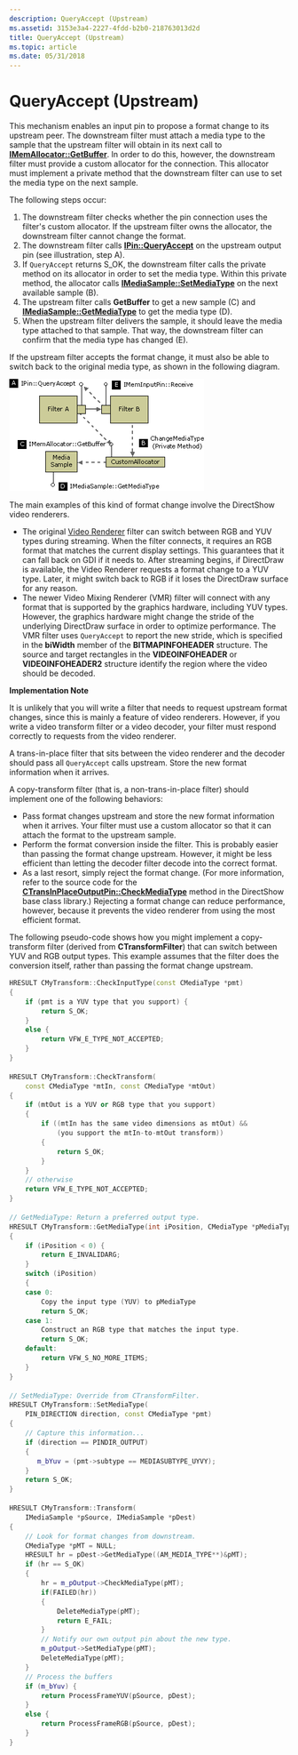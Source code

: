 ```yaml
---
description: QueryAccept (Upstream)
ms.assetid: 3153e3a4-2227-4fdd-b2b0-218763013d2d
title: QueryAccept (Upstream)
ms.topic: article
ms.date: 05/31/2018
---
```


# QueryAccept (Upstream)

This mechanism enables an input pin to propose a format change to its upstream peer. The downstream filter must attach a media type to the sample that the upstream filter will obtain in its next call to [**IMemAllocator::GetBuffer**](/windows/desktop/api/Strmif/nf-strmif-imemallocator-getbuffer). In order to do this, however, the downstream filter must provide a custom allocator for the connection. This allocator must implement a private method that the downstream filter can use to set the media type on the next sample.

The following steps occur:

1.  The downstream filter checks whether the pin connection uses the filter's custom allocator. If the upstream filter owns the allocator, the downstream filter cannot change the format.
2.  The downstream filter calls [**IPin::QueryAccept**](/windows/desktop/api/Strmif/nf-strmif-ipin-queryaccept) on the upstream output pin (see illustration, step A).
3.  If `QueryAccept` returns S\_OK, the downstream filter calls the private method on its allocator in order to set the media type. Within this private method, the allocator calls [**IMediaSample::SetMediaType**](/windows/desktop/api/Strmif/nf-strmif-imediasample-setmediatype) on the next available sample (B).
4.  The upstream filter calls **GetBuffer** to get a new sample (C) and [**IMediaSample::GetMediaType**](/windows/desktop/api/Strmif/nf-strmif-imediasample-getmediatype) to get the media type (D).
5.  When the upstream filter delivers the sample, it should leave the media type attached to that sample. That way, the downstream filter can confirm that the media type has changed (E).

If the upstream filter accepts the format change, it must also be able to switch back to the original media type, as shown in the following diagram.

![queryaccept (upstream)](images/dynformat4.png)

The main examples of this kind of format change involve the DirectShow video renderers.

-   The original [Video Renderer](video-renderer-filter.md) filter can switch between RGB and YUV types during streaming. When the filter connects, it requires an RGB format that matches the current display settings. This guarantees that it can fall back on GDI if it needs to. After streaming begins, if DirectDraw is available, the Video Renderer requests a format change to a YUV type. Later, it might switch back to RGB if it loses the DirectDraw surface for any reason.
-   The newer Video Mixing Renderer (VMR) filter will connect with any format that is supported by the graphics hardware, including YUV types. However, the graphics hardware might change the stride of the underlying DirectDraw surface in order to optimize performance. The VMR filter uses `QueryAccept` to report the new stride, which is specified in the **biWidth** member of the **BITMAPINFOHEADER** structure. The source and target rectangles in the **VIDEOINFOHEADER** or **VIDEOINFOHEADER2** structure identify the region where the video should be decoded.

**Implementation Note**

It is unlikely that you will write a filter that needs to request upstream format changes, since this is mainly a feature of video renderers. However, if you write a video transform filter or a video decoder, your filter must respond correctly to requests from the video renderer.

A trans-in-place filter that sits between the video renderer and the decoder should pass all `QueryAccept` calls upstream. Store the new format information when it arrives.

A copy-transform filter (that is, a non-trans-in-place filter) should implement one of the following behaviors:

-   Pass format changes upstream and store the new format information when it arrives. Your filter must use a custom allocator so that it can attach the format to the upstream sample.
-   Perform the format conversion inside the filter. This is probably easier than passing the format change upstream. However, it might be less efficient than letting the decoder filter decode into the correct format.
-   As a last resort, simply reject the format change. (For more information, refer to the source code for the [**CTransInPlaceOutputPin::CheckMediaType**](ctransinplaceoutputpin-checkmediatype.md) method in the DirectShow base class library.) Rejecting a format change can reduce performance, however, because it prevents the video renderer from using the most efficient format.

The following pseudo-code shows how you might implement a copy-transform filter (derived from **CTransformFilter**) that can switch between YUV and RGB output types. This example assumes that the filter does the conversion itself, rather than passing the format change upstream.


```C++
HRESULT CMyTransform::CheckInputType(const CMediaType *pmt)
{
    if (pmt is a YUV type that you support) {
        return S_OK;
    }
    else {
        return VFW_E_TYPE_NOT_ACCEPTED;
    }
}

HRESULT CMyTransform::CheckTransform(
    const CMediaType *mtIn, const CMediaType *mtOut)
{
    if (mtOut is a YUV or RGB type that you support)
    {
        if ((mtIn has the same video dimensions as mtOut) &&
            (you support the mtIn-to-mtOut transform))
        {
            return S_OK;
        }
    }
    // otherwise
    return VFW_E_TYPE_NOT_ACCEPTED;
}

// GetMediaType: Return a preferred output type.
HRESULT CMyTransform::GetMediaType(int iPosition, CMediaType *pMediaType)
{
    if (iPosition < 0) {
        return E_INVALIDARG;
    }
    switch (iPosition)
    {
    case 0:
        Copy the input type (YUV) to pMediaType
        return S_OK;
    case 1:
        Construct an RGB type that matches the input type.
        return S_OK;
    default:
        return VFW_S_NO_MORE_ITEMS;
    }
}

// SetMediaType: Override from CTransformFilter. 
HRESULT CMyTransform::SetMediaType(
    PIN_DIRECTION direction, const CMediaType *pmt)
{
    // Capture this information...
    if (direction == PINDIR_OUTPUT)
    {
       m_bYuv = (pmt->subtype == MEDIASUBTYPE_UYVY);
    }
    return S_OK;
}

HRESULT CMyTransform::Transform(
    IMediaSample *pSource, IMediaSample *pDest)
{
    // Look for format changes from downstream.
    CMediaType *pMT = NULL;
    HRESULT hr = pDest->GetMediaType((AM_MEDIA_TYPE**)&pMT);
    if (hr == S_OK)
    {
        hr = m_pOutput->CheckMediaType(pMT);
        if(FAILED(hr))
        {
            DeleteMediaType(pMT);
            return E_FAIL;
        }
        // Notify our own output pin about the new type.
        m_pOutput->SetMediaType(pMT);
        DeleteMediaType(pMT);
    }
    // Process the buffers
    if (m_bYuv) {
        return ProcessFrameYUV(pSource, pDest);
    }
    else {
        return ProcessFrameRGB(pSource, pDest);
    }
}
```



 

 



